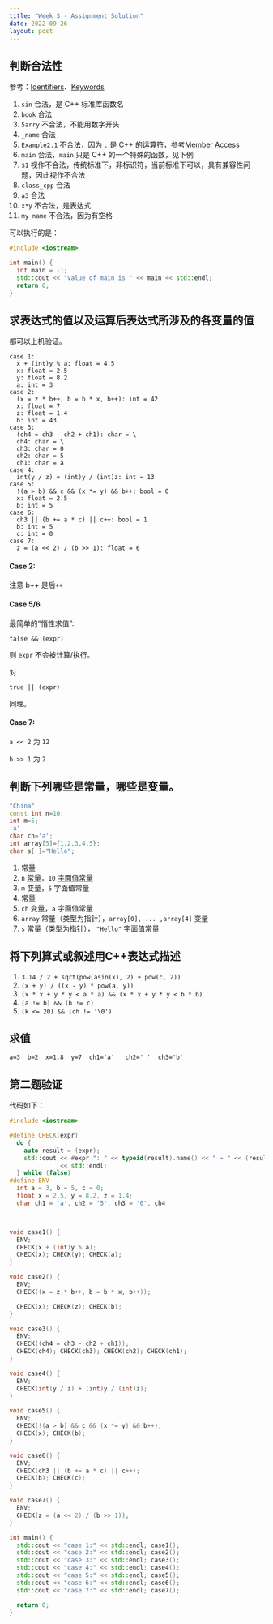```yaml
---
title: "Week 3 - Assignment Solution"
date: 2022-09-26
layout: post
---
```


## 判断合法性

参考：[Identifiers](https://en.cppreference.com/w/cpp/language/identifiers)、[Keywords](https://zh.cppreference.com/w/cpp/keyword)

1. `sin` 合法，是 C++ 标准库函数名
2. `book` 合法
3. `5arry` 不合法，不能用数字开头
4. `_name` 合法
5. `Example2.1` 不合法，因为 `.` 是 C++ 的运算符，参考[Member Access](https://en.cppreference.com/w/cpp/language/operator_member_access)
6. `main` 合法，`main` 只是 C++ 的一个特殊的函数，见下例
7. `$1` 视作不合法，传统标准下，非标识符，当前标准下可以，具有兼容性问题，因此视作不合法
8. `class_cpp` 合法
9. `a3` 合法
10. `x*y` 不合法，是表达式
11. `my name` 不合法，因为有空格

可以执行的是：

```cpp
#include <iostream>

int main() {
  int main = -1;
  std::cout << "Value of main is " << main << std::endl;
  return 0;
}
```

## 求表达式的值以及运算后表达式所涉及的各变量的值

都可以上机验证。

```
case 1:
  x + (int)y % a: float = 4.5
  x: float = 2.5
  y: float = 8.2
  a: int = 3
case 2:
  (x = z * b++, b = b * x, b++): int = 42
  x: float = 7
  z: float = 1.4
  b: int = 43
case 3:
  (ch4 = ch3 - ch2 + ch1): char = \
  ch4: char = \
  ch3: char = 0
  ch2: char = 5
  ch1: char = a
case 4:
  int(y / z) + (int)y / (int)z: int = 13
case 5:
  !(a > b) && c && (x *= y) && b++: bool = 0
  x: float = 2.5
  b: int = 5
case 6:
  ch3 || (b += a * c) || c++: bool = 1
  b: int = 5
  c: int = 0
case 7:
  z = (a << 2) / (b >> 1): float = 6
```


#### Case 2:

注意 b++ 是后`++`

#### Case 5/6

最简单的“惰性求值”:

```
false && (expr)
```

则 `expr` 不会被计算/执行。

对

```
true || (expr)
```

同理。


#### Case 7:

`a << 2` 为 `12`

`b >> 1` 为 `2`


## 判断下列哪些是常量，哪些是变量。


```cpp
"China"
const int n=10;
int m=5;
'a'
char ch='a';
int array[5]={1,2,3,4,5};
char s[ ]="Hello";
```

1. 常量
2. `n` [常量](https://learn.microsoft.com/zh-cn/cpp/cpp/const-cpp?view=msvc-170)，`10` [字面值常量](https://learn.microsoft.com/zh-cn/cpp/cpp/cpp-constant-expressions?view=msvc-170)
3. `m` 变量，`5` 字面值常量
4. 常量
5. `ch` 变量，`a` 字面值常量
6. `array` 常量（类型为指针），`array[0], ... ,array[4]` 变量
7. `s` 常量（类型为指针）， `"Hello"` 字面值常量

## 将下列算式或叙述用C++表达式描述


1. `3.14 / 2 + sqrt(pow(asin(x), 2) + pow(c, 2))`
2. `(x + y) / ((x - y) * pow(a, y))`
3. `(x * x + y * y < a * a) && (x * x + y * y < b * b)`
4. `(a != b) && (b != c)`
5. `(k <= 20) && (ch != '\0') `

## 求值

```
a=3  b=2  x=1.8  y=7  ch1='a'   ch2=' '  ch3='b'
```

## 第二题验证

代码如下：

```cpp
#include <iostream>

#define CHECK(expr)                                                            \
  do {                                                                         \
    auto result = (expr);                                                      \
    std::cout << #expr ": " << typeid(result).name() << " = " << (result)      \
              << std::endl;                                                    \
  } while (false)
#define ENV                                                                    \
  int a = 3, b = 5, c = 0;                                                     \
  float x = 2.5, y = 8.2, z = 1.4;                                             \
  char ch1 = 'a', ch2 = '5', ch3 = '0', ch4



void case1() {
  ENV;
  CHECK(x + (int)y % a);
  CHECK(x); CHECK(y); CHECK(a);
}

void case2() {
  ENV;
  CHECK((x = z * b++, b = b * x, b++));

  CHECK(x); CHECK(z); CHECK(b);
}

void case3() {
  ENV;
  CHECK((ch4 = ch3 - ch2 + ch1));
  CHECK(ch4); CHECK(ch3); CHECK(ch2); CHECK(ch1);
}

void case4() {
  ENV;
  CHECK(int(y / z) + (int)y / (int)z);
}

void case5() {
  ENV;
  CHECK(!(a > b) && c && (x *= y) && b++);
  CHECK(x); CHECK(b);
}

void case6() {
  ENV;
  CHECK(ch3 || (b += a * c) || c++);
  CHECK(b); CHECK(c);
}

void case7() {
  ENV;
  CHECK(z = (a << 2) / (b >> 1));
}

int main() {
  std::cout << "case 1:" << std::endl; case1();
  std::cout << "case 2:" << std::endl; case2();
  std::cout << "case 3:" << std::endl; case3();
  std::cout << "case 4:" << std::endl; case4();
  std::cout << "case 5:" << std::endl; case5();
  std::cout << "case 6:" << std::endl; case6();
  std::cout << "case 7:" << std::endl; case7();

  return 0;
}
```